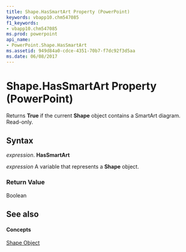 ```yaml
---
title: Shape.HasSmartArt Property (PowerPoint)
keywords: vbapp10.chm547085
f1_keywords:
- vbapp10.chm547085
ms.prod: powerpoint
api_name:
- PowerPoint.Shape.HasSmartArt
ms.assetid: 949d84a0-cdce-4351-70b7-f7dc92f3d5aa
ms.date: 06/08/2017
---
```



# Shape.HasSmartArt Property (PowerPoint)

Returns  **True** if the current **Shape** object contains a SmartArt diagram. Read-only.


## Syntax

 _expression_. **HasSmartArt**

 _expression_ A variable that represents a **Shape** object.


### Return Value

Boolean


## See also


#### Concepts


[Shape Object](shape-object-powerpoint.md)

